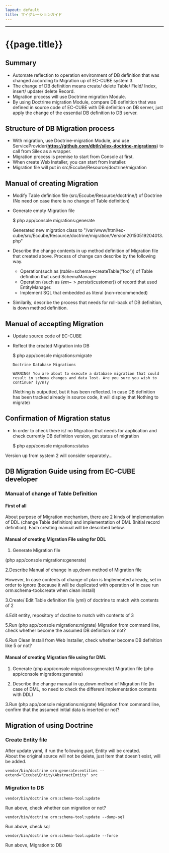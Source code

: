 ```yaml
---
layout: default
title: マイグレーションガイド
---
```


---

# {{page.title}}

## Summary

 - Automate reflection to operation environment of DB definition that was changed according to Migration up of EC-CUBE system 3.
 - The change of DB definition means create/ delete Table/ Field/ Index, insert/ update/ delete Record.
 - Migration process will use Doctrime migration Module.
 - By using Doctrime migration Module, compare DB definition that was defined in source code of EC-CUBE with DB definition on DB server, just apply the change of the essential DB definition to DB server.

## Structure of DB Migration process

 - With migration, use Doctrine-migration Module, and use ServiceProvider(**https://github.com/dbtlr/silex-doctrine-migrations**) to call from Silex as a wrapper.
 - Migration process is premise to start from Console at first.
 -	When create Web Installer, you can start from Installer.
 - Migration file will put in src/Eccube/Resource/doctrine/migration

## Manual of creating Migration

 - Modify Table definition file (src/Eccube/Resource/doctrine/) of Doctrine 
  (No need on case there is no change of Table definition)

 - Generate empty Migration file

   $ php app/console migrations:generate

    Generated new migration class to "/var/www/html/ec-cube/src/Eccube/Resource/doctrine/migration/Version20150519204013.php"

 - Describe the change contents in up method definition of Migration file that created above. Process of change can describe by the following way.
   - Operation(such as ($table=$schema->createTable(“foo”)) of Table definition that used SchemaManager
   - Operation (such as ($em->persist($customer)) of record that used EntityManager.
   - Implement SQL that embedded as literal (non-recommended)
 - Similarily, describe the process that needs for roll-back of DB definition, is down method definition.

## Manual of accepting Migration

 - Update source code of EC-CUBE
 - Reflect the created Migration into DB

   $ php app/console migrations:migrate

       Doctrine Database Migrations

       WARNING! You are about to execute a database migration that could result in schema changes and data lost. Are you sure you wish to continue? (y/n)y

   (Nothing is outputted, but it has been reflected. In case DB definition has been tracked already in source code, it will display that Nothing to migrate)

## Confirmation of Migration status 

 - In order to check there is/ no Migration that needs for application and check currently DB definition version, get status of migration

   $ php app/console migrations:status

Version up from system 2 will consider separately...

## DB Migration Guide using from EC-CUBE developer

### Manual of change of Table Definition

#### First of all
About purpose of Migration mechanism, there are 2 kinds of implementation of DDL (change Table definition) and implementation of DML (Initial record definition). Each creating manual will be described below.

#### Manual of creating Migration File using for DDL

1. Generate Migration file

  (php app/console migrations:generate)

2.Describe Manual of change in up,down method of Migration file 

  However, In case contents of change of plan is Implemented already, set in order to ignore (because it will be duplicated with operation of in case run orm:schema-tool:create when clean install)

<script src="http://gist-it.appspot.com/https://github.com/EC-CUBE/ec-cube.github.io/blob/master/Source/migration/DDLMigration.php"></script>

3.Create/ Edit Table definition file (yml) of doctrine to match with contents of 2

4.Edit entity, repository of doctine to match with contents of 3

5.Run (php app/console migrations:migrate) Migration from command line, check whether become the assumed DB definition or not?

6.Run Clean Install from Web Installer, check whether become DB definition like 5 or not?


#### Manual of creating Migration file using for DML

1. Generate (php app/console migrations:generate) Migration file
  (php app/console migrations:generate)

2. Describe the change manual in up,down method of Migration file
  (In case of DML, no need to check the different implementation contents with DDL)

<script src="https://github.com/EC-CUBE/ec-cube.github.io/blob/master/Source/migration/DMLMigration.php"></script>

3.Run (php app/console migrations:migrate) Migration from command line, confirm that the assumed initial data is inserted or not?


## Migration of using Doctrine

### Create Entity file

After update yaml, if run the following part, Entity will be created.  
About the original source will not be delete, just Item that doesn’t exist, will be added.

```
vendor/bin/doctrine orm:generate:entities --extend="Eccube\Entity\AbstractEntity" src
```

### Migration to DB

```
vendor/bin/doctrine orm:schema-tool:update
```

Run above, check whether can migration or not?

```
vendor/bin/doctrine orm:schema-tool:update --dump-sql
```

Run above, check sql

```
vendor/bin/doctrine orm:schema-tool:update --force
```

Run above, Migration to DB
